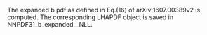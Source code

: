 The expanded b pdf as defined in Eq.(16) of arXiv:1607.00389v2 is computed.
The corresponding LHAPDF object is saved in NNPDF31_b_expanded__NLL.
